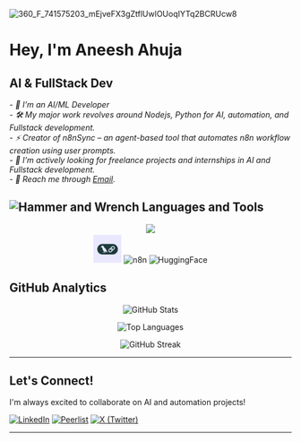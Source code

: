![360_F_741575203_mEjveFX3gZtflUwlOUoqIYTq2BCRUcw8](https://github.com/user-attachments/assets/db9b9880-694b-4da2-be66-86fdbe09b14f)
# Hey, I'm Aneesh Ahuja 

## AI & FullStack Dev

<p><em> 
  - 🤖  I’m an AI/ML Developer<br>
  - 🛠️  My major work revolves around Nodejs, Python for AI, automation, and Fullstack development.<br>
  - ⚡  Creator of n8nSync – an agent-based tool that automates n8n workflow creation using user prompts.<br>
  - 💼  I’m actively looking for freelance projects and internships in AI and Fullstack development.<br>
  - 📩 Reach me through <a href="mailto:aneeshahuja31@gmail.com">Email</a>.<br>
</em></p>

## <img src="https://raw.githubusercontent.com/Tarikul-Islam-Anik/Animated-Fluent-Emojis/master/Emojis/Objects/Hammer%20and%20Wrench.png" alt="Hammer and Wrench" width="30" height="30" /> Languages and Tools

<p align="center">
  <!-- existing skillicons -->
  <img src="https://skillicons.dev/icons?i=python,nodejs,express,fastapi,selenium,pytorch,mongodb,postgres,redis,react,nextjs,git,github,docker,postman,cloudflare,supabase,java,cpp,c,html,css,js,ts&perline=8" />
  <br>
  <img src="assets/logos/langchain.jpeg" alt="LangChain" width="50" />
  
  <!-- n8n -->
  <img src="https://avatars.githubusercontent.com/u/45487711?s=200&v=4" alt="n8n" width="50" />

  <!-- HuggingFace -->
  <img src="https://huggingface.co/front/assets/huggingface_logo-noborder.svg" alt="HuggingFace" width="50" />
</p>




## GitHub Analytics

<div align="center">
  
![GitHub Stats](https://github-readme-stats.vercel.app/api?username=AneeshAhuja31&theme=dark&show_icons=true&hide_border=true&count_private=true)

![Top Languages](https://github-readme-stats.vercel.app/api/top-langs?username=AneeshAhuja31&show_icons=true&locale=en&layout=compact&theme=dark&hide_border=true)

![GitHub Streak](https://github-readme-streak-stats.herokuapp.com/?user=AneeshAhuja31&theme=dark&hide_border=true)

</div>

---

## Let's Connect!

I'm always excited to collaborate on AI and automation projects!

[![LinkedIn](https://img.shields.io/badge/LinkedIn-0077B5?style=for-the-badge&logo=linkedin&logoColor=white)](https://www.linkedin.com/in/aneesh-ahuja-9600a6291/)
[![Peerlist](https://img.shields.io/badge/Peerlist-00AA45?style=for-the-badge&logo=peerlist&logoColor=white)](https://peerlist.io/aneeshahuja)
[![X (Twitter)](https://img.shields.io/badge/X-1DA1F2?style=for-the-badge&logo=x&logoColor=white)](https://x.com/AneeshAhuja3112)

---


